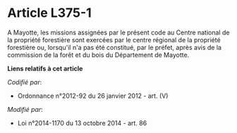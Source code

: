 # Article L375-1

A Mayotte, les missions assignées par le présent code au Centre national de la propriété forestière sont exercées par le
centre régional de la propriété forestière ou, lorsqu'il n'a pas été constitué, par le préfet, après avis de la commission de
la forêt et du bois du Département de Mayotte.

**Liens relatifs à cet article**

_Codifié par_:

  - Ordonnance n°2012-92 du 26 janvier 2012 - art. (V)

_Modifié par_:

  - Loi n°2014-1170 du 13 octobre 2014 - art. 86
